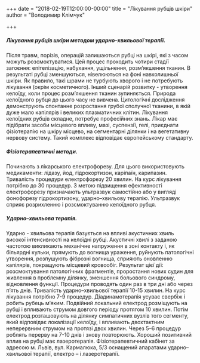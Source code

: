 +++
date = "2018-02-19T12:00:00-00:00"
title = "Лікування рубців шкіри"
author = "Володимир Клімчук"

+++

##### Лікування рубців шкіри методом ударно–хвильової терапії.

Після травм, порізів, операцій залишаються рубці на шкірі, які з часом можуть розсмоктуватися. Цей процес проходить чотири стадії загоєння: епітелізацію, набухання, ущільнення, розм’якшення тканин. В результаті рубці зменшуються, нівелюються на фоні навколишньої шкіри. Як правило, такі шрами не турбують хворого і не потребують лікування (окрім косметичного). Інший сценарій розвитку - утворення келоїду, коли процес розм’якшення тканин зупиняється.
Природа келоїдного рубця до цього часу не вивчена. Цитологічні дослідження демонструють спонтанне розростання грубої сполучної тканини, в якій дуже мало капілярів і великих плазматичних клітин. Лікування келоїдних рубців складне, потребує професійних знань. Лікар має підібрати засоби місцевого впливу, мазі, суспензії, гелі, приєднати фізіотерапію на шкіру місцево, на сегментарні ділянки і на вегетативну нервову систему. Такий комплекс відповідає європейському стандарту. 

##### Фізіотерапевтичні методи.
 
Починають з лікарського електрофорезу. Для цього використовують медикаменти: лідазу, йод, гідрокортизон, каріпаїн, карипазин. Тривалість процедури електрофорезу 20 хвилин. На курс лікування потрібно до 30 процедур. З метою підвищення ефективності електрофорезу призначають ультразвук самостійно або у вигляді фонофорезу гідрокортизону, ударно–хвильову терапію. Ультразвук сприяє розрихленню і розсмоктуванню келоїдного рубця.

##### Ударно–хвильова терапія.
 
Ударно - хвильова терапія базується на впливі акустичних хвиль високої інтенсивності на келоїдні рубці. Акустичні хвилі з заданою частотою викликають механічне напруження в зоні контакту і, як більярдні кульки, прямують до вогнища ураження, руйнують патологічні утворення, розпушують фіброзні вогнища, сприяють оновленню капілярів, покращують місцевий кровообіг. Результат цієї дії: розсмоктування патологічних фрагментів, проростання нових судин для живлення в проблемну ділянку, зменшення больового синдрому, відновлення функції. Процедури проводять один раз в три дні або через п’ять днів. Тривалість ударно–хвильової терапії 10-15 хвилин. На курс лікування потрібно 7-9 процедур. Діадинамотерапія усуває свербіж і робить рубець м’яким. Подвійний локальний електрод розміщують на рубці і впливають струмом довгого періоду протягом 10 хвилин. Потім електрод розташовують на ділянку симпатичних вузлів того сегменту, який відповідає локалізації келоїду, і впливають двохтактним неперервним струмом на протязі двох хвилин. Через 5–6 процедур роблять перерву на 7-10 днів і знову повторюють. Хороший позитивний вплив на рубці має  лазеротерапія. Фізіотерапевтичний кабінет за адресою м. Львів, вул. Кармалюка, 5/3 оснащений апаратами ударно–хвильової терапії, електро – і лазеротерапії.




